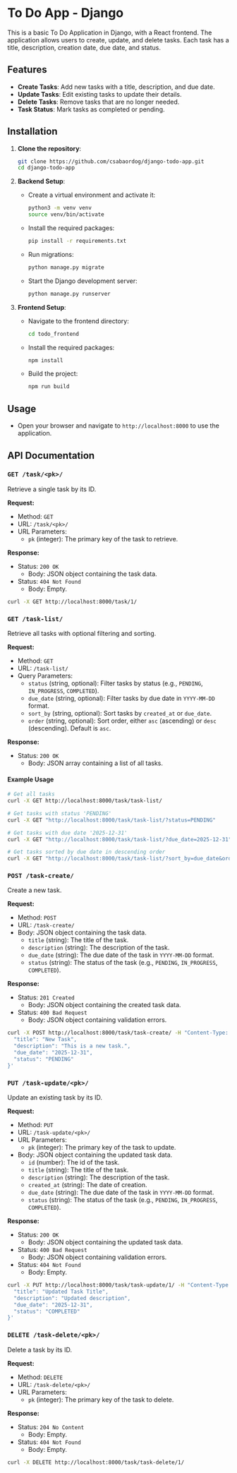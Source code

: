 # To Do App - Django

This is a basic To Do Application in Django, with a React frontend. The application allows users to create, update, and delete tasks. Each task has a title, description, creation date, due date, and status.

## Features

- **Create Tasks**: Add new tasks with a title, description, and due date.
- **Update Tasks**: Edit existing tasks to update their details.
- **Delete Tasks**: Remove tasks that are no longer needed.
- **Task Status**: Mark tasks as completed or pending.



## Installation

1. **Clone the repository**:
    ```sh
    git clone https://github.com/csabaordog/django-todo-app.git
    cd django-todo-app
    ```

2. **Backend Setup**:
    - Create a virtual environment and activate it:
        ```sh
        python3 -m venv venv
        source venv/bin/activate
        ```
    - Install the required packages:
        ```sh
        pip install -r requirements.txt
        ```
    - Run migrations:
        ```sh
        python manage.py migrate
        ```
    - Start the Django development server:
        ```sh
        python manage.py runserver
        ```

3. **Frontend Setup**:
    - Navigate to the frontend directory:
        ```sh
        cd todo_frontend
        ```
    - Install the required packages:
        ```sh
        npm install
        ```
    - Build the project:
        ```sh
        npm run build
        ```

## Usage

- Open your browser and navigate to `http://localhost:8000` to use the application.


## API Documentation

### `GET /task/<pk>/`
Retrieve a single task by its ID.

**Request:**
- Method: `GET`
- URL: `/task/<pk>/`
- URL Parameters:
  - `pk` (integer): The primary key of the task to retrieve.

**Response:**
- Status: `200 OK`
  - Body: JSON object containing the task data.
- Status: `404 Not Found`
  - Body: Empty.

```sh
curl -X GET http://localhost:8000/task/1/
```

### `GET /task-list/`
Retrieve all tasks with optional filtering and sorting.

**Request:**
- Method: `GET`
- URL: `/task-list/`
- Query Parameters:
  - `status` (string, optional): Filter tasks by status (e.g., `PENDING`, `IN_PROGRESS`, `COMPLETED`).
  - `due_date` (string, optional): Filter tasks by due date in `YYYY-MM-DD` format.
  - `sort_by` (string, optional): Sort tasks by `created_at` or `due_date`.
  - `order` (string, optional): Sort order, either `asc` (ascending) or `desc` (descending). Default is `asc`.

**Response:**
- Status: `200 OK`
  - Body: JSON array containing a list of all tasks.

#### Example Usage
```sh
# Get all tasks
curl -X GET http://localhost:8000/task/task-list/

# Get tasks with status 'PENDING'
curl -X GET "http://localhost:8000/task/task-list/?status=PENDING"

# Get tasks with due date '2025-12-31'
curl -X GET "http://localhost:8000/task/task-list/?due_date=2025-12-31"

# Get tasks sorted by due date in descending order
curl -X GET "http://localhost:8000/task/task-list/?sort_by=due_date&order=desc"
```

### `POST /task-create/`
Create a new task.

**Request:**
- Method: `POST`
- URL: `/task-create/`
- Body: JSON object containing the task data.
  - `title` (string): The title of the task.
  - `description` (string): The description of the task.
  - `due_date` (string): The due date of the task in `YYYY-MM-DD` format.
  - `status` (string): The status of the task (e.g., `PENDING`, `IN_PROGRESS`, `COMPLETED`).

**Response:**
- Status: `201 Created`
  - Body: JSON object containing the created task data.
- Status: `400 Bad Request`
  - Body: JSON object containing validation errors.

```sh
curl -X POST http://localhost:8000/task/task-create/ -H "Content-Type: application/json" -d '{
  "title": "New Task",
  "description": "This is a new task.",
  "due_date": "2025-12-31",
  "status": "PENDING"
}'
```


### `PUT /task-update/<pk>/`
Update an existing task by its ID.

**Request:**
- Method: `PUT`
- URL: `/task-update/<pk>/`
- URL Parameters:
  - `pk` (integer): The primary key of the task to update.
- Body: JSON object containing the updated task data.
    - `id` (number): The id of the task.
    - `title` (string): The title of the task.
    - `description` (string): The description of the task.
    - `created_at` (string): The date of creation.
    - `due_date` (string): The due date of the task in `YYYY-MM-DD` format.
    - `status` (string): The status of the task (e.g., `PENDING`, `IN_PROGRESS`, `COMPLETED`).

**Response:**
- Status: `200 OK`
  - Body: JSON object containing the updated task data.
- Status: `400 Bad Request`
  - Body: JSON object containing validation errors.
- Status: `404 Not Found`
  - Body: Empty.

```sh
curl -X PUT http://localhost:8000/task/task-update/1/ -H "Content-Type: application/json" -d '{
  "title": "Updated Task Title",
  "description": "Updated description",
  "due_date": "2025-12-31",
  "status": "COMPLETED"
}'
```

### `DELETE /task-delete/<pk>/`
Delete a task by its ID.

**Request:**
- Method: `DELETE`
- URL: `/task-delete/<pk>/`
- URL Parameters:
  - `pk` (integer): The primary key of the task to delete.

**Response:**
- Status: `204 No Content`
  - Body: Empty.
- Status: `404 Not Found`
  - Body: Empty.

```sh
curl -X DELETE http://localhost:8000/task/task-delete/1/
```